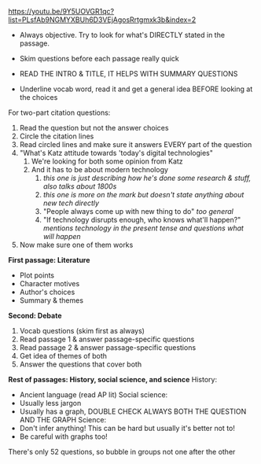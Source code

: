 https://youtu.be/9Y5UOVGR1qc?list=PLsfAb9NGMYXBUh6D3VEjAgosRrtgmxk3b&index=2
- Always objective. Try to look for what's DIRECTLY stated in the passage.
- Skim questions before each passage really quick
- READ THE INTRO & TITLE, IT HELPS WITH SUMMARY QUESTIONS

- Underline vocab word, read it and get a general idea BEFORE looking at the choices

For two-part citation questions:
1. Read the question but not the answer choices
2. Circle the citation lines
3. Read circled lines and make sure it answers EVERY part of the question
4. "What's Katz attitude towards 'today's digital technologies"
	1. We're looking for both some opinion from Katz
	2. And it has to be about modern technology
		1. *this one is just describing how he's done some research & stuff, also talks about 1800s*
		2. *this one is more on the mark but doesn't state anything about new tech directly*
		3. "People always come up with new thing to do" *too general*
		4. "If technology disrupts enough, who knows what'll happen?" *mentions technology in the present tense and questions what will happen*
5. Now make sure one of them works


**First passage: Literature**
- Plot points
- Character motives
- Author's choices
- Summary & themes

**Second: Debate**
1. Vocab questions (skim first as always)
2. Read passage 1 & answer passage-specific questions
3. Read passage 2 & answer passage-specific questions
4. Get idea of themes of both
5. Answer the questions that cover both

**Rest of passages: History, social science, and science**
History:
- Ancient language (read AP lit)
Social science:
- Usually less jargon
- Usually has a graph, DOUBLE CHECK ALWAYS BOTH THE QUESTION AND THE GRAPH
Science:
- Don't infer anything! This can be hard but usually it's better not to!
- Be careful with graphs too!


There's only 52 questions, so bubble in groups not one after the other